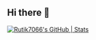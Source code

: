 ## Hi there 👋

<!--
**Rutik7066/Rutik7066** is a ✨ _special_ ✨ repository because its `README.md` (this file) appears on your GitHub profile.

Here are some ideas to get you started:

- 🔭 I’m currently working on ...
- 🌱 I’m currently learning ...
- 👯 I’m looking to collaborate on ...
- 🤔 I’m looking for help with ...
- 💬 Ask me about ...
- 📫 How to reach me: ...
- 😄 Pronouns: ...
- ⚡ Fun fact: ...
-->

[![Rutik7066's GitHub | Stats](https://stats.quira.sh/Rutik7066/github?theme=dark)](https://quira.sh?utm_source=widgets&utm_campaign=Rutik7066)


